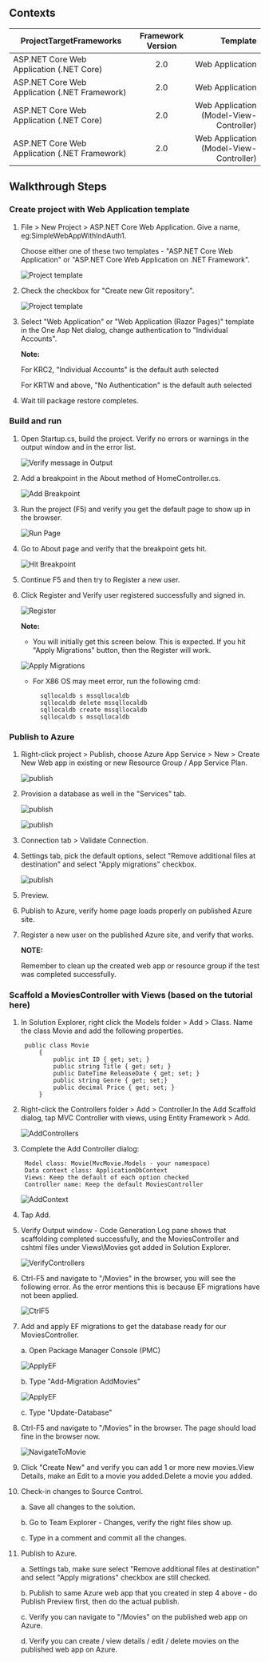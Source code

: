 
## Contexts
|ProjectTargetFrameworks|Framework Version| Template |
| ------------- |:-------------:| -----:|
| ASP.NET Core Web Application (.NET Core)|2.0|Web Application|
| ASP.NET Core Web Application (.NET Framework)|2.0| Web Application|
| ASP.NET Core Web Application (.NET Core) |2.0|Web Application (Model-View-Controller)|
| ASP.NET Core Web Application (.NET Framework) |2.0|Web Application (Model-View-Controller)|

## Walkthrough Steps

### Create project with Web Application template 

1. File > New Project > ASP.NET Core Web Application. Give a name, eg:SimpleWebAppWithIndAuth1.

	Choose either one of these two templates - "ASP.NET Core Web Application" or "ASP.NET Core Web Application on .NET Framework".
	
	![Project template](image/2.0_SimpleWebAppWithIndAuth/tp1.png)

2. Check the checkbox for "Create new Git repository".

	![Project template](image/2.0_SimpleWebAppWithIndAuth/CreateNewGit.png)

3. Select "Web Application" or "Web Application (Razor Pages)" template in the One Asp Net dialog, change authentication to "Individual Accounts".

	**Note:** 

	For KRC2, "Individual Accounts" is the default auth selected

	For KRTW and above, "No Authentication" is the default auth selected

4. Wait till package restore completes.
			
### Build and run 

1. Open Startup.cs, build the project. Verify no errors or warnings in the output window and in the error list.

	![Verify message in Output](image/2.0_SimpleWebAppWithIndAuth/NoError.png)

2. Add a breakpoint in the About method of HomeController.cs.

	![Add Breakpoint](image/2.0_SimpleWebAppWithIndAuth/AddBreakpoint.png)	 

3. Run the project (F5) and verify you get the default page to show up in the browser.

	![Run Page](image/2.0_SimpleWebAppWithIndAuth/HomePage.png)	

4. Go to About page and verify that the breakpoint gets hit.

	![Hit Breakpoint](image/2.0_SimpleWebAppWithIndAuth/HitBP.png)	

5. Continue F5 and then try to Register a new user.
			
6. Click Register and Verify user registered successfully and signed in.

	![Register](image/2.0_SimpleWebAppWithIndAuth/Register.png)	

	**Note:**

	* You will initially get this screen below. This is expected. If you hit "Apply Migrations" button, then the Register will work.

	![Apply Migrations](image/2.0_SimpleWebAppWithIndAuth/AddMigrations.png)

	* For X86 OS may meet error, run the following cmd:

			sqllocaldb s mssqllocaldb 
			sqllocaldb delete mssqllocaldb 
			sqllocaldb create mssqllocaldb 
			sqllocaldb s mssqllocaldb 

### Publish to Azure

1. Right-click project > Publish, choose Azure App Service > New > Create New Web app in existing or new Resource Group / App Service Plan.

	![publish](image/2.0_SimpleWebAppWithIndAuth/NewAzureWebApp.png)

2. Provision a database as well in the "Services" tab.

	![publish](image/2.0_SimpleWebAppWithIndAuth/AddDB2.png)
	
	![publish](image/2.0_SimpleWebAppWithIndAuth/AddDB.png)

3. Connection tab > Validate Connection.

4. Settings tab, pick the default options, select "Remove additional files at destination" and select "Apply migrations" checkbox.

	![publish](image/2.0_SimpleWebAppWithIndAuth/PublishSettings.png)

5. Preview.

6. Publish to Azure, verify home page loads properly on published Azure site.

7. Register a new user on the published Azure site, and verify that works.
	
	**NOTE:**
	
	Remember to clean up the created web app or resource group if the test was completed successfully.
	
### Scaffold a MoviesController with Views (based on the tutorial here)

1. In Solution Explorer, right click the Models folder > Add > Class. Name the class Movie and add the following properties.
			
		public class Movie
			{
				public int ID { get; set; }
				public string Title { get; set; }
				public DateTime ReleaseDate { get; set; }
				public string Genre { get; set;}
				public decimal Price { get; set; }
			}

2. Right-click the Controllers folder > Add > Controller.In the Add Scaffold dialog, tap MVC Controller with views, using Entity Framework > Add.

	![AddControllers](image/2.0_SimpleWebAppWithIndAuth/AddController.png)

3. Complete the Add Controller dialog:
		
		Model class: Movie(MvcMovie.Models - your namespace) 
		Data context class: ApplicationDbContext 
		Views: Keep the default of each option checked
		Controller name: Keep the default MoviesController

	![AddContext](image/2.0_SimpleWebAppWithIndAuth/AddContext.png)

4. Tap Add.

5. Verify Output window - Code Generation Log pane shows that scaffolding completed successfully, and the MoviesController and cshtml files under Views\Movies got added in Solution Explorer.

	![VerifyControllers](image/2.0_SimpleWebAppWithIndAuth/verify.png)

6. Ctrl-F5 and navigate to "/Movies" in the browser, you will see the following error. As the error mentions this is because EF migrations have not been applied.
			
	![CtrlF5](image/2.0_SimpleWebAppWithIndAuth/ctrfF5.png)

7. Add and apply EF migrations to get the database ready for our MoviesController.
	
	a. Open Package Manager Console (PMC)

	![ApplyEF](image/2.0_SimpleWebAppWithIndAuth/applyEF.png)

	b. Type "Add-Migration AddMovies"

	![ApplyEF](image/2.0_SimpleWebAppWithIndAuth/applyef2.png)


	c. Type "Update-Database"
		
8. Ctrl-F5 and navigate to "/Movies" in the browser. The page should load fine in the browser now.
			
	![NavigateToMovie](image/2.0_SimpleWebAppWithIndAuth/naviagetoMovies.png)

9. Click "Create New" and verify you can add 1 or more new movies.View Details, make an Edit to a movie you added.Delete a movie you added.

10. Check-in changes to Source Control.
		
	a. Save all changes to the solution.

	b. Go to Team Explorer - Changes, verify the right files show up. 

	c. Type in a comment and commit all the changes.
		
11. Publish to Azure.
		
	a. Settings tab, make sure select "Remove additional files at destination" and select "Apply migrations" checkbox are still checked.

	b. Publish to same Azure web app that you created in step 4 above - do Publish Preview first, then do the actual publish.

	c. Verify you can navigate to "/Movies" on the published web app on Azure.

	d. Verify you can create / view details / edit / delete movies on the published web app on Azure.
